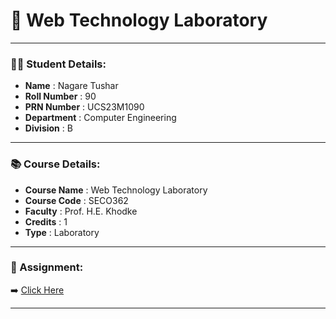 # 📘 Web Technology Laboratory

---

### 🧑‍🎓 Student Details:

- **Name**          : Nagare Tushar  
- **Roll Number**   : 90  
- **PRN Number**    : UCS23M1090  
- **Department**    : Computer Engineering  
- **Division**      : B  

---

### 📚 Course Details:

- **Course Name**   : Web Technology Laboratory
- **Course Code**   : SECO362  
- **Faculty**       : Prof. H.E. Khodke  
- **Credits**       : 1  
- **Type**          : Laboratory  

---

### 📎 Assignment:

➡️ [Click Here](https://github.com/Tusshar123/DVST)

---

